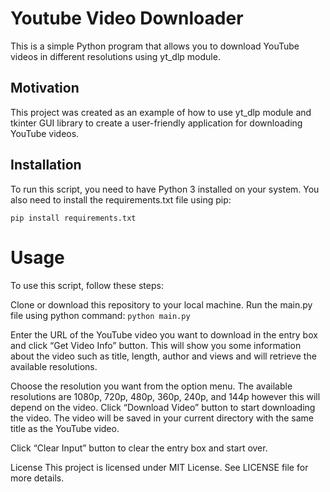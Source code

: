 # Youtube Video Downloader

This is a simple Python program that allows you to download YouTube videos in different resolutions using yt_dlp module.

## Motivation

This project was created as an example of how to use yt_dlp module and tkinter GUI library to create a user-friendly application for downloading YouTube videos.

## Installation

To run this script, you need to have Python 3 installed on your system. You also need to install the requirements.txt file using pip:

`pip install requirements.txt`

# Usage

To use this script, follow these steps:

Clone or download this repository to your local machine.
Run the main.py file using python command:
`python main.py`

Enter the URL of the YouTube video you want to download in the entry box and click “Get Video Info” button. This will show you some information about the video such as title, length, author and views and will retrieve the available resolutions.

Choose the resolution you want from the option menu. The available resolutions are 1080p, 720p, 480p, 360p, 240p, and 144p however this will depend on the video.
Click “Download Video” button to start downloading the video. The video will be saved in your current directory with the same title as the YouTube video.

Click “Clear Input” button to clear the entry box and start over.

License
This project is licensed under MIT License. See LICENSE file for more details.
